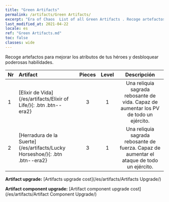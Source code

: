 ```yaml
---
title: "Green Artifacts"
permalink: /artifacts/Green Artifacts/
excerpt: "Era of Chaos  List of all Green Artifacts . Recoge artefactos para mejorar los atributos de tus héroes y desbloquear poderosas habilidades."
last_modified_at: 2021-04-22
locale: es
ref: "Green Artifacts.md"
toc: false
classes: wide
---
```


  Recoge artefactos para mejorar los atributos de tus héroes y desbloquear poderosas habilidades.

  |  Nr  |    Artifact    | Pieces |  Level | Descripción   |
  |:-----|:---------------|:------:|:------:|:--------------:|
  | 1   | [Elixir de Vida](/es/artifacts/Elixir of Life/){: .btn .btn--era2} | 3 | 1 | Una reliquia sagrada rebosante de vida. Capaz de aumentar los PV de todo un ejército. |
  | 2   | [Herradura de la Suerte](/es/artifacts/Lucky Horseshoe/){: .btn .btn--era2} | 3 | 1 | Una reliquia sagrada rebosante de fuerza. Capaz de aumentar el ataque de todo un ejército. |


  **Artifact upgrade:** [Artifacts upgrade cost](/es/artifacts/Artifacts Upgrade/)

 **Artifact component upgrade:** [Artifact component upgrade cost](/es/artifacts/Artifact Component Upgrade/)

